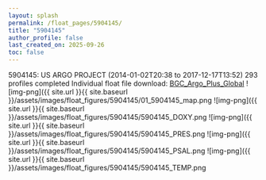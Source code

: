 ```yaml
---
layout: splash
permalink: /float_pages/5904145/
title: "5904145"
author_profile: false
last_created_on: 2025-09-26
toc: false
---
```

 
5904145: US ARGO PROJECT (2014-01-02T20:38 to 2017-12-17T13:52)
293 profiles completed
Individual float file download: [BGC_Argo_Plus_Global](https://ftp.soest.hawaii.edu/bgc_argo_plus/Individual_Floats/outliers_removed/5904145_Sprof_processed.nc)
![img-png]({{ site.url }}{{ site.baseurl }}/assets/images/float_figures/5904145/01_5904145_map.png
![img-png]({{ site.url }}{{ site.baseurl }}/assets/images/float_figures/5904145/5904145_DOXY.png
![img-png]({{ site.url }}{{ site.baseurl }}/assets/images/float_figures/5904145/5904145_PRES.png
![img-png]({{ site.url }}{{ site.baseurl }}/assets/images/float_figures/5904145/5904145_PSAL.png
![img-png]({{ site.url }}{{ site.baseurl }}/assets/images/float_figures/5904145/5904145_TEMP.png
